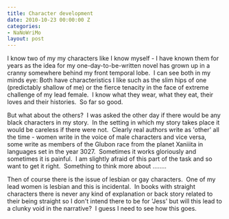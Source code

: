 ```yaml
---
title: Character development
date: 2010-10-23 00:00:00 Z
categories:
- NaNoWriMo
layout: post
---
```


I know two of my my characters like I know myself - I have known them for years as the idea for my one-day-to-be-written novel has grown up in a cranny somewhere behind my front temporal lobe.  I can see both in my minds eye: Both have characteristics I like such as the slim hips of one (predictably shallow of me) or the fierce tenacity in the face of extreme challenge of my lead female.  I know what they wear, what they eat, their loves and their histories.  So far so good.

But what about the others?  I was asked the other day if there would be any black characters in my story.  In the setting in which my story takes place it would be careless if there were not.  Clearly real authors write as 'other' all the time - women write in the voice of male characters and vice versa, some write as members of the Glubon race from the planet Xaniiita in languages set in the year 3027\.  Sometimes it works gloriously and sometimes it is painful.  I am slightly afraid of this part of the task and so want to get it right.  Something to think more about ........

Then of course there is the issue of lesbian or gay characters.  One of my lead women is lesbian and this is incidental.  In books with straight characters there is never any kind of explanation or back story related to their being straight so I don't intend there to be for 'Jess' but will this lead to a clunky void in the narrative?  I guess I need to see how this goes.
